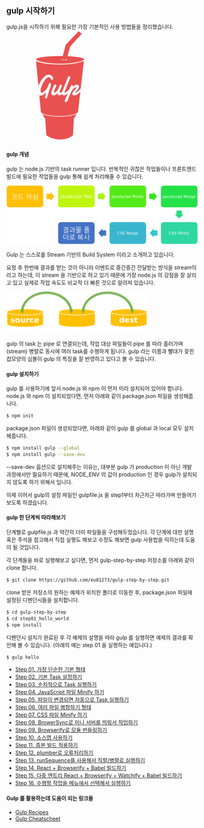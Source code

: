 ## gulp 시작하기

gulp.js을 시작하기 위해 필요한 가장 기본적인 사용 방법들을 정리했습니다.
![gulp](./gulp01.png)

#### gulp 개념
gulp 는 node.js 기반의 task runner 입니다. 반복적인 귀찮은 작업들이나 프론트엔드 빌드에 필요한 작업들을 gulp 통해 쉽게 처리해줄 수 있습니다.

![프론트엔드에서 반복적으로 하는 작업들](./gulp02.png)

Gulp 는 스스로를 Stream 기반의 Build System 이라고 소개하고 있습니다.

요청 후 한번에 결과를 받는 것이 아니라 이벤트로 중간중간 전달받는 방식을 stream이라고 하는데,
이 stream 을 기반으로 하고 있기 때문에 가장 node.js 의 강점을 잘 살리고 있고 실제로 작업 속도도 비교적 더 빠른 것으로 알려져 있습니다.

![gulp의 특징](./gulp03.png)

gulp 의 task 는 pipe 로 연결되는데, 작업 대상 파일들이 pipe 를 따라 흘러가며(stream) 병렬로 동시에 여러 task를 수행하게 됩니다. gulp 라는 이름과 빨대가 꽂힌 컵모양의 심볼이 gulp 의 특징을 잘 반영하고 있다고 볼 수 있습니다.


#### gulp 설치하기

gulp 를 사용하기에 앞서 node.js 와 npm 이 먼저 미리 설치되어 있어야 합니다. node.js 와 npm 이 설치되었다면, 먼저 아래와 같이 package.json 파일을 생성해줍니다.

```bash
$ npm init
```

package.json 파일이 생성되었다면, 아래와 같이 gulp 를 global 과 local 모두 설치해줍니다.

```bash
$ npm install gulp --global
$ npm install gulp --save-dev
```

--save-dev 옵션으로 설치해주는 이유는, 대부분 gulp 가 production 이 아닌 개발 과정에서만 필요하기 때문에, NODE_ENV 의 값이 production 인 경우 gulp가 설치되지 않도록 하기 위해서 입니다.

이제 이어서 gulp의 설정 파일인 gulpfile.js 을 step1부터 차근차근 따라가며 만들어가보도록 하겠습니다.


#### gulp 한 단계씩 따라해보기
단계별로 gulpfile.js 과 약간의 더미 파일들을 구성해두었습니다. 각 단계에 대한 설명 혹은 주석을 참고해서 직접 실행도 해보고 수정도 해보면 gulp 사용법을 익히는데 도움이 될 것입니다.

각 단계들을 바로 실행해보고 싶다면, 먼저 gulp-step-by-step 저장소를 아래와 같이 clone 합니다.

```bash
$ git clone https://github.com/eu81273/gulp-step-by-step.git
```

clone 받은 저장소의 원하는 예제가 위치한 폴더로 이동한 후, package.json 파일에 설정된 디펜던시들을 설치합니다.

```bash
$ cd gulp-step-by-step
$ cd step01_hello_world
$ npm install
```

디펜던시 설치가 완료된 후 각 예제의 설명을 따라 gulp 를 실행하면 예제의 결과를 확인해 볼 수 있습니다.
(아래의 예는 step 01 을 실행하는 예입니다.)

```bash
$ gulp hello
```


- [Step 01. 가장 단순한 기본 형태](./step01_hello_world)
- [Step 02. 기본 Task 설정하기](./step02_default_task)
- [Step 03. 순차적으로 Task 실행하기](./step03_series)
- [Step 04. JavaScript 파일 Minify 하기](./step04_uglify)
- [Step 05. 파일이 변경되면 자동으로 Task 실행하기](./step05_watch)
- [Step 06. 여러 파일 병합하기 형태](./step06_concat)
- [Step 07. CSS 파일 Minify 하기](./step07_css_minify)
- [Step 08. BrowerSync로 미니 서버를 띄워서 작업하기](./step08_browser_sync)
- [Step 09. Browserify로 모듈 번들링하기](./step09_browserify)
- [Step 10. 소스맵 사용하기](./step10_sourcemaps)
- [Step 11. 증분 빌드 적용하기](./step11_incremental_build)
- [Step 12. plumber로 오류처리하기](./step12_plumber)
- [Step 13. runSequence를 사용해서 직렬/병렬로 실행하기](./step13_run_sequence)
- [Step 14. React + Browserify + Babel 빌드하기](./step14_react)
- [Step 15. 다중 엔트리 React + Browserify + Watchify + Babel 빌드하기](./step15_watchify)
- [Step 16. 수행할 작업을 메뉴에서 선택해서 실행하기](./step16_select_task)

#### Gulp 를 활용하는데 도움이 되는 링크들
- [Gulp Recipes](https://github.com/gulpjs/gulp/tree/master/docs/recipes)
- [Gulp Cheatscheet](https://github.com/osscafe/gulp-cheatsheet)

